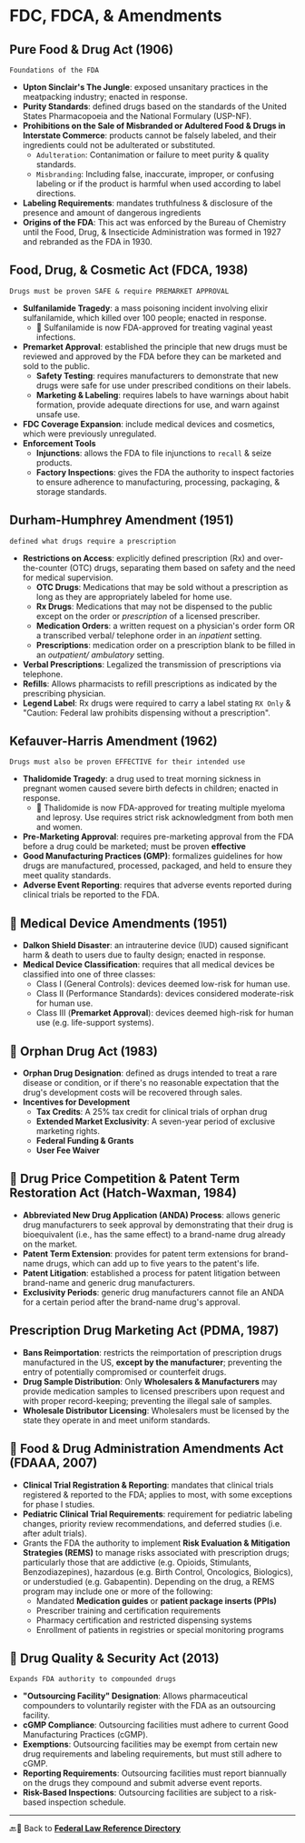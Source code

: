 # FDC, FDCA, & Amendments

## Pure Food & Drug Act (1906)

`Foundations of the FDA`

- **Upton Sinclair's The Jungle**: exposed unsanitary practices in the meatpacking industry; enacted in response.
- **Purity Standards**: defined drugs based on the standards of the United States Pharmacopoeia and the National Formulary (USP-NF).
- **Prohibitions on the Sale of Misbranded or Adultered Food & Drugs in Interstate Commerce**: products cannot be falsely labeled, and their ingredients could not be adulterated or substituted.
  - `Adulteration`: Contanimation or failure to meet purity & quality standards.
  - `Misbranding`: Including false, inaccurate, improper, or confusing labeling or if the product is harmful when used according to label directions.
- **Labeling Requirements**: mandates truthfulness & disclosure of the presence and amount of dangerous ingredients
- **Origins of the FDA**: This act was enforced by the Bureau of Chemistry until the Food, Drug, & Insecticide Administration was formed in 1927 and rebranded as the FDA in 1930.

## Food, Drug, & Cosmetic Act (FDCA, 1938)

`Drugs must be proven SAFE & require PREMARKET APPROVAL`

- **Sulfanilamide Tragedy**: a mass poisoning incident involving elixir sulfanilamide, which killed over 100 people; enacted in response.
  - 🤯 Sulfanilamide is now FDA-approved for treating vaginal yeast infections.
- **Premarket Approval**: established the principle that new drugs must be reviewed and approved by the FDA before they can be marketed and sold to the public.
  - **Safety Testing**: requires manufacturers to demonstrate that new drugs were safe for use under prescribed conditions on their labels.
  - **Marketing & Labeling**: requires labels to have warnings about habit formation, provide adequate directions for use, and warn against unsafe use.
- **FDC Coverage Expansion**: include medical devices and cosmetics, which were previously unregulated.
- **Enforcement Tools**
  - **Injunctions**: allows the FDA to file injunctions to `recall` & seize products.
  - **Factory Inspections**: gives the FDA the authority to inspect factories to ensure adherence to manufacturing, processing, packaging, & storage standards.

## Durham-Humphrey Amendment (1951)

`defined what drugs require a prescription`

- **Restrictions on Access**: explicitly defined prescription (Rx) and over-the-counter (OTC) drugs, separating them based on safety and the need for medical supervision.
  - **OTC Drugs**: Medications that may be sold without a prescription as long as they are appropriately labeled for home use.
  - **Rx Drugs**: Medications that may not be dispensed to the public except on the order or *prescription* of a licensed prescriber.
  - **Medication Orders**: a written request on a physician's order form OR a transcribed verbal/ telephone order in an *inpatient* setting.
  - **Prescriptions**: medication order on a prescription blank to be filled in an *outpatient/ ambulatory* setting.
- **Verbal Prescriptions**: Legalized the transmission of prescriptions via telephone.
- **Refills**: Allows pharmacists to refill prescriptions as indicated by the prescribing physician.
- **Legend Label**: Rx drugs were required to carry a label stating `RX Only` & "Caution: Federal law prohibits dispensing without a prescription".

## Kefauver-Harris Amendment (1962)

`Drugs must also be proven EFFECTIVE for their intended use`

- **Thalidomide Tragedy**: a drug used to treat morning sickness in pregnant women caused severe birth defects in children; enacted in response.
  - 🤯 Thalidomide is now FDA-approved for treating multiple myeloma and leprosy. Use requires strict risk acknowledgment from both men and women.
- **Pre-Marketing Approval**: requires pre-marketing approval from the FDA before a drug could be marketed; must be proven **effective**
- **Good Manufacturing Practices (GMP)**: formalizes guidelines for how drugs are manufactured, processed, packaged, and held to ensure they meet quality standards.
- **Adverse Event Reporting**: requires that adverse events reported during clinical trials be reported to the FDA.

## 🤯 Medical Device Amendments (1951)

- **Dalkon Shield Disaster**: an intrauterine device (IUD) caused significant harm & death to users due to faulty design; enacted in response.
- **Medical Device Classification**: requires that all medical devices be classified into one of three classes:
  - Class I (General Controls): devices deemed low-risk for human use.
  - Class II (Performance Standards): devices considered moderate-risk for human use.
  - Class III (**Premarket Approval**): devices deemed high-risk for human use (e.g. life-support systems).

## 🤯 Orphan Drug Act (1983)

- **Orphan Drug Designation**: defined as drugs intended to treat a rare disease or condition, or if there's no reasonable expectation that the drug's development costs will be recovered through sales.
- **Incentives for Development**
  - **Tax Credits**: A 25% tax credit for clinical trials of orphan drug
  - **Extended Market Exclusivity**: A seven-year period of exclusive marketing rights.
  - **Federal Funding & Grants**
  - **User Fee Waiver**

## 🤯 Drug Price Competition & Patent Term Restoration Act (Hatch-Waxman, 1984)

- **Abbreviated New Drug Application (ANDA) Process**: allows generic drug manufacturers to seek approval by demonstrating that their drug is bioequivalent (i.e., has the same effect) to a brand-name drug already on the market.
- **Patent Term Extension**: provides for patent term extensions for brand-name drugs, which can add up to five years to the patent's life.
- **Patent Litigation**: established a process for patent litigation between brand-name and generic drug manufacturers.
- **Exclusivity Periods**: generic drug manufacturers cannot file an ANDA for a certain period after the brand-name drug's approval.

## Prescription Drug Marketing Act (PDMA, 1987)

- **Bans Reimportation**: restricts the reimportation of prescription drugs manufactured in the US, **except by the manufacturer**; preventing the entry of potentially compromised or counterfeit drugs.
- **Drug Sample Distribution**: Only **Wholesalers & Manufacturers** may provide medication samples to licensed prescribers upon request and with proper record-keeping; preventing the illegal sale of samples.
- **Wholesale Distributor Licensing**: Wholesalers must be licensed by the state they operate in and meet uniform standards.

## 🤯 Food & Drug Administration Amendments Act (FDAAA, 2007)

- **Clinical Trial Registration & Reporting**: mandates that clinical trials registered & reported to the FDA; applies to most, with some exceptions for phase I studies.
- **Pediatric Clinical Trial Requirements**: requirement for pediatric labeling changes, priority review recommendations, and deferred studies (i.e. after adult trials).
- Grants the FDA the authority to implement **Risk Evaluation & Mitigation Strategies (REMS)** to manage risks associated with prescription drugs; particularly those that are addictive (e.g. Opioids, Stimulants, Benzodiazepines), hazardous (e.g. Birth Control, Oncologics, Biologics), or understudied (e.g. Gabapentin). Depending on the drug, a REMS program may include one or more of the following:
  - Mandated **Medication guides** or **patient package inserts (PPIs)**
  - Prescriber training and certification requirements
  - Pharmacy certification and restricted dispensing systems
  - Enrollment of patients in registries or special monitoring programs

## 🤯 Drug Quality & Security Act (2013)

`Expands FDA authority to compounded drugs`

- **"Outsourcing Facility" Designation**: Allows pharmaceutical compounders to voluntarily register with the FDA as an outsourcing facility.
- **cGMP Compliance**: Outsourcing facilities must adhere to current Good Manufacturing Practices (cGMP).
- **Exemptions**: Outsourcing facilities may be exempt from certain new drug requirements and labeling requirements, but must still adhere to cGMP.
- **Reporting Requirements**: Outsourcing facilities must report biannually on the drugs they compound and submit adverse event reports.
- **Risk-Based Inspections**: Outsourcing facilities are subject to a risk-based inspection schedule.
  
---

🔙🔗 Back to [**Federal Law Reference Directory**](./readme.md)
